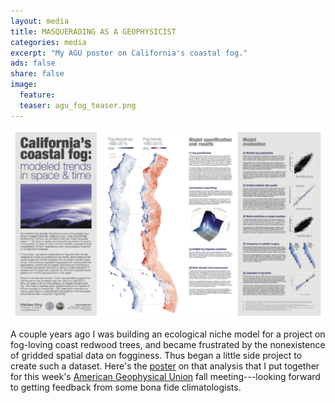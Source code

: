 ```yaml
---
layout: media
title: MASQUERADING AS A GEOPHYSICIST 
categories: media
excerpt: "My AGU poster on California's coastal fog."
ads: false
share: false
image:
  feature:
  teaser: agu_fog_teaser.png 
---
```


[![California's coastal fog](/images/agu_fog_poster.png)](/assets/agu_fog_poster.pdf)

A couple years ago I was building an ecological niche model for a project on fog-loving coast redwood trees, and became frustrated by the nonexistence of gridded spatial data on fogginess. Thus began a little side project to create such a dataset. Here's the [poster](/assets/agu_fog_poster.pdf) on that analysis that I put together for this week's [American Geophysical Union](http://fallmeeting.agu.org/2016/) fall meeting---looking forward to getting feedback from some bona fide climatologists.


